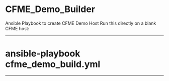 # CFME_Demo_Builder
Ansible Playbook to create CFME Demo Host
Run this directly on a blank CFME host:

----
# ansible-playbook cfme_demo_build.yml
----
